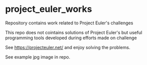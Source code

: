 # project_euler_works
Repository contains work related to Project Euler's challenges

This repo does not cointains solutions of Project Euler's but useful programming tools developed during efforts made on challenge

See https://projecteuler.net/ and enjoy solving the problems.

See example jpg image in repo.

